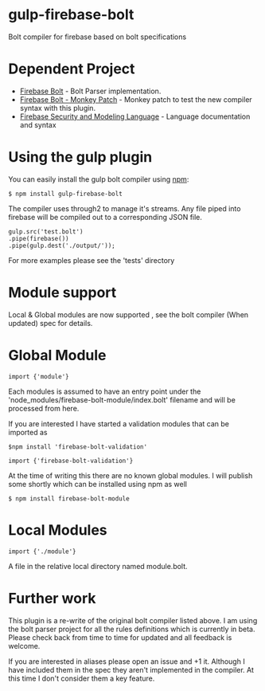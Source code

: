 # gulp-firebase-bolt
Bolt compiler for firebase based on bolt specifications

# Dependent Project

  - [Firebase Bolt](https://www.github.com/firebase/bolt) - Bolt Parser implementation.
  - [Firebase Bolt - Monkey Patch](https://www.github.com/brewsoftware/bolt) - Monkey patch to test the new compiler syntax with this plugin.
  - [Firebase Security and Modeling Language](https://www.github.com/firebase/bolt/docs/language.md) - Language documentation and syntax

# Using the gulp plugin

You can easily install the gulp bolt compiler using [npm](https://docs.npmjs.com/cli/install):

    $ npm install gulp-firebase-bolt

The compiler uses through2 to manage it's streams. Any file piped into firebase will be compiled out to a corresponding JSON file.

    gulp.src('test.bolt')
    .pipe(firebase())
    .pipe(gulp.dest('./output/'));

For more examples please see the 'tests' directory

# Module support

Local & Global modules are now supported , see the bolt compiler (When updated) spec for details.


# Global Module

    import {'module'}

Each modules is assumed to have an entry point under the 'node_modules/firebase-bolt-module/index.bolt' filename and will be processed from here.

If you are interested I have started a validation modules that can be imported as

    $npm install 'firebase-bolt-validation'

    import {'firebase-bolt-validation'}


At the time of writing this there are no known global modules. I will publish some shortly which can be installed using npm as well

    $ npm install firebase-bolt-module

# Local Modules

    import {'./module'}

A file in the relative local directory named module.bolt.
 
# Further work

This plugin is a re-write of the original bolt compiler listed above. I am using the bolt parser project for all the rules definitions which is currently in beta. Please check back from time to time for updated and all feedback is welcome.

If you are interested in aliases please open an issue and +1 it. Although I have included them in the spec they aren't implemented in the compiler. At this time I don't consider them a key feature.
